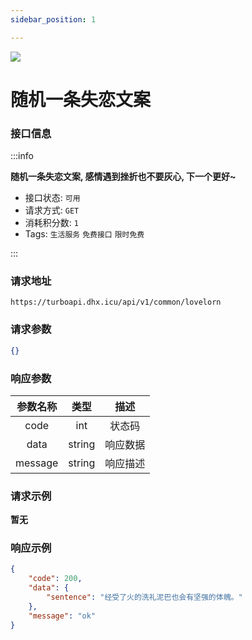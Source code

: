 ```yaml
---
sidebar_position: 1

---
```


![](http://dhx-blog.oss-cn-beijing.aliyuncs.com/dhx/lovelorn.png)
#  随机一条失恋文案

### 接口信息

:::info

**随机一条失恋文案, 感情遇到挫折也不要灰心, 下一个更好~**

- 接口状态:  `可用`
- 请求方式: `GET`
- 消耗积分数: `1`
- Tags: `生活服务` `免费接口` `限时免费` 

:::
### 请求地址

```
https://turboapi.dhx.icu/api/v1/common/lovelorn
```

### 请求参数

```json
{}
```

### 响应参数

|  参数名称   |  类型  |  描述  |
| :---------: | :----: |:----:|
|    code     |  int   | 状态码  |
|    data     | string | 响应数据 |
|   message   | string | 响应描述 |

### 请求示例

**暂无**

### 响应示例

```json
{
    "code": 200,
    "data": {
        "sentence": "经受了火的洗礼泥巴也会有坚强的体魄。"
    },
    "message": "ok"
}
```
